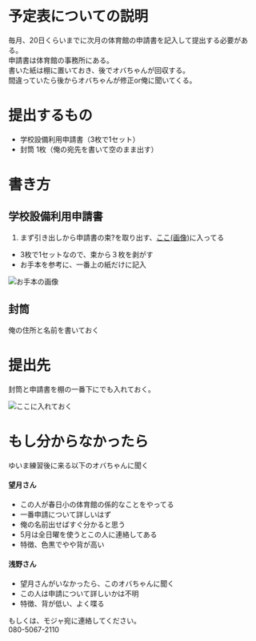 # 予定表についての説明  
毎月、20日くらいまでに次月の体育館の申請書を記入して提出する必要がある。  
申請書は体育館の事務所にある。  
書いた紙は棚に置いておき、後でオバちゃんが回収する。  
間違っていたら後からオバちゃんが修正or俺に聞いてくる。

# 提出するもの
- 学校設備利用申請書（3枚で1セット）
- 封筒 1枚（俺の宛先を書いて空のまま出す）

# 書き方
## 学校設備利用申請書
1. まず引き出しから申請書の束?を取り出す、[ここ(画像)](https://dl.dropboxusercontent.com/u/6350917/yuima-ru/img/%E5%A0%B4%E6%89%80.png)に入ってる
- 3枚で1セットなので、束から３枚を剥がす
- お手本を参考に、一番上の紙だけに記入

![お手本の画像](https://dl.dropboxusercontent.com/u/6350917/yuima-ru/img/%E7%B4%99.png)

## 封筒
俺の住所と名前を書いておく

# 提出先
封筒と申請書を棚の一番下にでも入れておく。

![
ここに入れておく](https://dl.dropboxusercontent.com/u/6350917/yuima-ru/img/%E5%A0%B4%E6%89%80.png)

# もし分からなかったら
ゆいま練習後に来る以下のオバちゃんに聞く

#### 望月さん  
- この人が春日小の体育館の係的なことをやってる
- 一番申請について詳しいはず
- 俺の名前出せばすぐ分かると思う
- 5月は全日曜を使うとこの人に連絡してある
- 特徴、色黒でやや背が高い


#### 浅野さん
- 望月さんがいなかったら、このオバちゃんに聞く
- この人は申請について詳しいかは不明
- 特徴、背が低い、よく喋る

もしくは、モジャ宛に連絡してください。  
080-5067-2110
